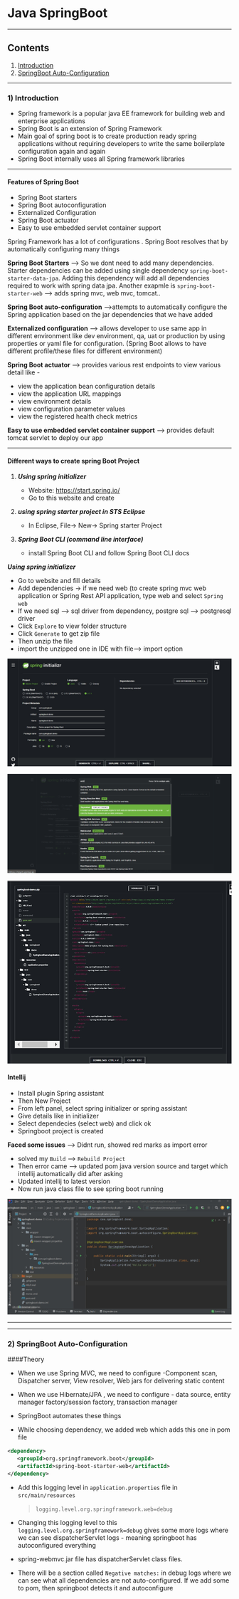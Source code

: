 # Java SpringBoot

***

## Contents

1) [Introduction](#id1)
2) [SpringBoot Auto-Configuration](#id2)

***

<div id="id1"></div>

### 1) Introduction

* Spring framework  is a popular java EE framework for building web  and enterprise applications
* Spring Boot is an extension of Spring Framework
* Main goal of spring boot is to create production ready spring applications without requiring developers to write the same boilerplate configuration again and again
* Spring Boot internally uses all Spring framework libraries

***

#### Features of Spring Boot

* Spring Boot starters
* Spring Boot autoconfiguration
* Externalized Configuration
* Spring Boot actuator
* Easy to use embedded servlet container support

Spring Framework has a lot of configurations . Spring Boot resolves that by automatically configuring many things

**Spring Boot Starters**  --> So we dont need to add many dependencies. Starter dependencies can be added using single dependency `spring-boot-starter-data-jpa`. Adding this dependency will add all dependencies required to work with spring data jpa. 
Another exapmle is `spring-boot-starter-web` --> adds spring mvc, web mvc, tomcat..


**Spring Boot auto-configuration** -->attempts to automatically configure the Spring application based on the jar dependencies that we have added


**Externalized configuration** --> allows developer to use same app in different environment like dev environment, qa, uat or production by using properties or yaml file for configuration. (Spring Boot allows to have different profile/these files for different environment)

**Spring Boot actuator** --> provides various rest endpoints to view various detail like -
* view the application bean configuration details
* view the application URL mappings
* view environment details
* view configuration parameter values
* view the registered health check metrics

**Easy to use embedded servlet container support** --> provides default tomcat servlet to deploy our app

***

#### Different ways to create spring Boot Project

1) **_Using spring initializer_**
   * Website: https://start.spring.io/
   * Go to this website and create


2) **_using spring starter project in STS Eclipse_**
   *  In Eclipse, File-> New-> Spring starter Project

3) **_Spring Boot CLI (command line interface)_**
    * install Spring Boot CLI and follow Spring Boot CLI docs


**_Using spring initializer_**

* Go to website and fill details
* Add dependencies -> if we need web (to create spring mvc web application or Spring Rest API application, type web and select `Spring web`
* If we need sql --> sql driver from dependency, postgre sql --> postgresql driver
* Click `Explore` to view folder structure
* Click `Generate` to get zip file
* Then unzip the file
* import the unzipped one in IDE with file--> import option

![Spring Initializer](/Images/SpringBoot/spring_initializer.jpg)

![Spring Dependency Adding](/Images/SpringBoot/spring_initializer_web.png)

![Spring Folder Structure](/Images/SpringBoot/spring_initializer_explore.jpg)

#### Intellij

* Install plugin Spring assistant
* Then New Project
* From left panel, select spring initializer or spring assistant
* Give details like in initializer
* Select dependecies (select web) and click ok
* Springboot project is created
 
**Faced some issues**  --> Didnt run, showed red marks as import error
* solved my `Build` --> `Rebuild Project`
* Then error came --> updated pom java version source and target which intellij automatically did after asking
* Updated intellij to latest version
* Now run java class file to see spring boot running

![Intellij](/Images/SpringBoot/springboot_framework_intellij.jpg)

***
***

<div id="id2"></div>

### 2) SpringBoot Auto-Configuration

####Theory

* When we use Spring MVC, we need to configure -Component scan, Dispatcher server, View resolver, Web jars for delivering static content
* When we use Hibernate/JPA , we need to configure - data source, entity manager factory/session factory, transaction manager
* SpringBoot automates these things

* While choosing dependency, we added web which adds this one in pom file 
```xml
<dependency>
   <groupId>org.springframework.boot</groupId>
   <artifactId>spring-boot-starter-web</artifactId>
</dependency>
```

* Add this logging level in `application.properties` file in  `src/main/resources`
   > `logging.level.org.springframework.web=debug`

* Changing this logging level to this `logging.level.org.springframework=debug` gives some more logs where we can see dispatcherServlet logs - meaning springboot has autoconfigured everything

* spring-webmvc.jar file has dispatcherServlet class files.

* There will be a section called `Negative matches:` in debug logs where we can see what all dependencies are not auto-configured. If we add some to pom, then springboot detects it and autoconfigure
